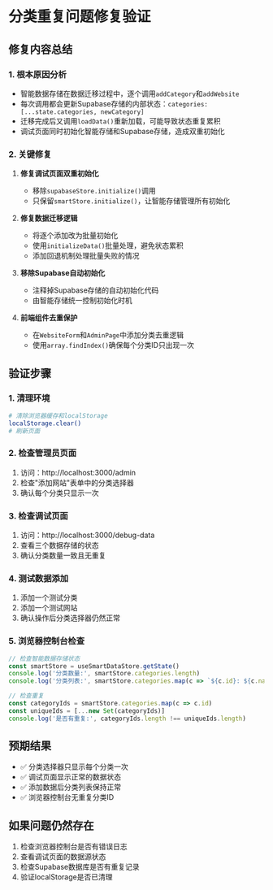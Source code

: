# 分类重复问题修复验证

## 修复内容总结

### 1. **根本原因分析**
- 智能数据存储在数据迁移过程中，逐个调用`addCategory`和`addWebsite`
- 每次调用都会更新Supabase存储的内部状态：`categories: [...state.categories, newCategory]`
- 迁移完成后又调用`loadData()`重新加载，可能导致状态重复累积
- 调试页面同时初始化智能存储和Supabase存储，造成双重初始化

### 2. **关键修复**
1. **修复调试页面双重初始化**
   - 移除`supabaseStore.initialize()`调用
   - 只保留`smartStore.initialize()`，让智能存储管理所有初始化

2. **修复数据迁移逻辑**
   - 将逐个添加改为批量初始化
   - 使用`initializeData()`批量处理，避免状态累积
   - 添加回退机制处理批量失败的情况

3. **移除Supabase自动初始化**
   - 注释掉Supabase存储的自动初始化代码
   - 由智能存储统一控制初始化时机

4. **前端组件去重保护**
   - 在`WebsiteForm`和`AdminPage`中添加分类去重逻辑
   - 使用`array.findIndex()`确保每个分类ID只出现一次

## 验证步骤

### 1. 清理环境
```bash
# 清除浏览器缓存和localStorage
localStorage.clear()
# 刷新页面
```

### 2. 检查管理员页面
1. 访问：http://localhost:3000/admin
2. 检查"添加网站"表单中的分类选择器
3. 确认每个分类只显示一次

### 3. 检查调试页面
1. 访问：http://localhost:3000/debug-data
2. 查看三个数据存储的状态
3. 确认分类数量一致且无重复

### 4. 测试数据添加
1. 添加一个测试分类
2. 添加一个测试网站
3. 确认操作后分类选择器仍然正常

### 5. 浏览器控制台检查
```javascript
// 检查智能数据存储状态
const smartStore = useSmartDataStore.getState()
console.log('分类数量:', smartStore.categories.length)
console.log('分类列表:', smartStore.categories.map(c => `${c.id}: ${c.name}`))

// 检查重复
const categoryIds = smartStore.categories.map(c => c.id)
const uniqueIds = [...new Set(categoryIds)]
console.log('是否有重复:', categoryIds.length !== uniqueIds.length)
```

## 预期结果
- ✅ 分类选择器只显示每个分类一次
- ✅ 调试页面显示正常的数据状态
- ✅ 添加数据后分类列表保持正常
- ✅ 浏览器控制台无重复分类ID

## 如果问题仍然存在
1. 检查浏览器控制台是否有错误日志
2. 查看调试页面的数据源状态
3. 检查Supabase数据库是否有重复记录
4. 验证localStorage是否已清理 